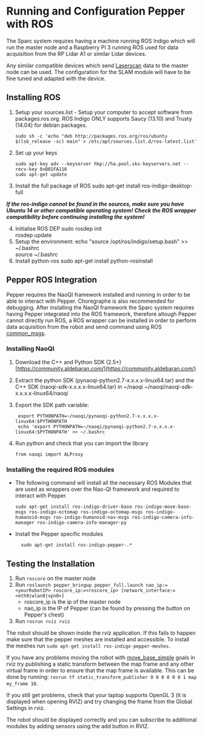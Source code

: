 # Running and Configuration Pepper with ROS
The Sparc system requires having a machine running ROS Indigo which will run the master node and a Raspberry PI 3 running ROS used for data acquisition from the RP Lidar A1 or similar Lidar devices. 

Any similar compatible devices which send [Laserscan](http://docs.ros.org/melodic/api/sensor_msgs/html/msg/LaserScan.html) data to the master node can be used. The configuration for the SLAM module will have to be fine tuned and adapted with the device. 

## Installing ROS

1.  Setup your sources.list - Setup your computer to accept software from packages.ros.org. ROS Indigo ONLY supports Saucy (13.10) and Trusty (14.04) for debian packages.


		sudo sh -c 'echo "deb http://packages.ros.org/ros/ubuntu $(lsb_release -sc) main" > /etc/apt/sources.list.d/ros-latest.list'
	
2.  Set up your keys
		
        sudo apt-key adv --keyserver hkp://ha.pool.sks-keyservers.net --recv-key 0xB01FA116
        sudo apt-get update

3.  Install the full package of ROS
	    sudo apt-get install ros-indigo-desktop-full
    
***If the ros-indigo cannot be found in the sources, make sure you have Ubuntu 14 or other compatible operating system! Check the ROS wrapper compatibility before continuing installing the system!***

4.  Initialise ROS DEP
	    sudo rosdep init  
	    rosdep update
5.  Setup the environment:
	    echo "source /opt/ros/indigo/setup.bash" >> ~/.bashrc  
	    source ~/.bashrc
6.  Install python-ros
	    sudo apt-get install python-rosinstall
 
## Pepper ROS Integration

Pepper requires the NaoQI framework installed and running in order to be able to interact with Pepper. Choregraphe is also recommended for debugging.  After installing the NaoQI framework the Sparc system requires having Pepper integrated into the ROS framework, therefore altough Pepper cannot directly run ROS, a ROS wrapper can be installed in order to perform data acquisition from the robot and send command using ROS [common_msgs](https://github.com/ros/common_msgs). 

### Installing NaoQI

1. Download the C++ and Python SDK (2.5+) [https://community.aldebaran.com/](https://community.aldebaran.com/)
2.  Extract the python SDK (pynaoqi-python2.7-x.x.x.x-linux64.tar) and the C++ SDK (naoqi-sdk-x.x.x.x-linux64.tar) in ~/naoqi
		~/naoqi/naoqi-sdk-x.x.x.x-linux64/naoqi
3. Export the SDK path variable:

		export PYTHONPATH=~/naoqi/pynaoqi-python2.7-x.x.x.x-linux64:$PYTHONPATH
		echo 'export PYTHONPATH=~/naoqi/pynaoqi-python2.7-x.x.x.x-linux64:$PYTHONPATH' >> ~/.bashrc
4.  Run python and check that you can import the library
		
		from naoqi import ALProxy

### Installing the required ROS modules

-   The following command will install all the necessary ROS Modules that are used as wrappers over the Nao-QI framework and required to interact with Pepper. 
		
		sudo apt-get install ros-indigo-driver-base ros-indigo-move-base-msgs ros-indigo-octomap ros-indigo-octomap-msgs ros-indigo-humanoid-msgs ros-indigo-humanoid-nav-msgs ros-indigo-camera-info-manager ros-indigo-camera-info-manager-py

- Install the Pepper specific modules

		sudo apt-get install ros-indigo-pepper-.*

## Testing the Installation

1. Run `roscore` on the master node
2. Run `roslaunch pepper_bringup pepper_full.launch nao_ip:=<yourRobotIP> roscore_ip:=<roscore_ip> [network_interface:=<eth0|wlan0|vpn0>]`
	- roscore_ip is the ip of the master node
	- nao_ip is the IP of Pepper (can be found by pressing the button on Pepper's chest)
3. Run `rosrun rviz rviz`

The robot should be shown inside the rviz application. If this fails to happen make sure that the pepper meshes are installed and accessible. To install the meshes run `sudo apt-get install ros-indigo-pepper-meshes`. 

If you have any problems moving the robot with [move_base_simple](http://wiki.ros.org/move_base_simple) goals in rviz try publishing a static transform between the map frame and any other virtual frame in order to ensure that the map frame is available. This can be done by running:  `rosrun tf static_transform_publisher 0 0 0 0 0 0 1 map my_frame 10`.

If you still get problems, check that your laptop supports OpenGL 3 (it is displayed when opening RVIZ) and try changing the frame from the Global Settings in rviz.

The robot should be displayed correctly and you can subscribe to additional modules by adding sensors using the add button in RVIZ.